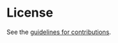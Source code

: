 # License

See the
[guidelines for contributions](https://github.com/rohanmahy/mimi-room-policy/blob/main/CONTRIBUTING.md).
